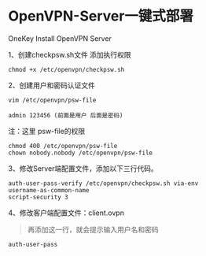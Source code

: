 # OpenVPN-Server一键式部署
OneKey Install OpenVPN Server

1、创建checkpsw.sh文件
添加执行权限
```
chmod +x /etc/openvpn/checkpsw.sh
```

2、创建用户和密码认证文件
```
vim /etc/openvpn/psw-file

admin 123456 (前面是用户 后面是密码)
```

注：这里 psw-file的权限
```
chmod 400 /etc/openvpn/psw-file
chown nobody.nobody /etc/openvpn/psw-file
```

3、修改Server端配置文件，添加以下三行代码。
```
auth-user-pass-verify /etc/openvpn/checkpsw.sh via-env
username-as-common-name
script-security 3
```

4、修改客户端配置文件：client.ovpn
> 再添加这一行，就会提示输入用户名和密码
```
auth-user-pass
```
